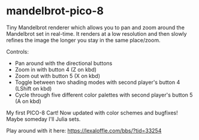 # mandelbrot-pico-8

Tiny Mandelbrot renderer which allows you to pan and zoom around the Mandelbrot set in real-time. It renders at a low resolution and then slowly refines the image the longer you stay in the same place/zoom.

Controls:
- Pan around with the directional buttons
- Zoom in with button 4 (Z on kbd)
- Zoom out with button 5 (X on kbd)
- Toggle between two shading modes with second player's button 4 (LShift on kbd)
- Cycle through five different color palettes with second player's button 5 (A on kbd)

My first PICO-8 Cart! Now updated with color schemes and bugfixes! Maybe someday I'll  Julia sets.

Play around with it here: https://lexaloffle.com/bbs/?tid=33254
